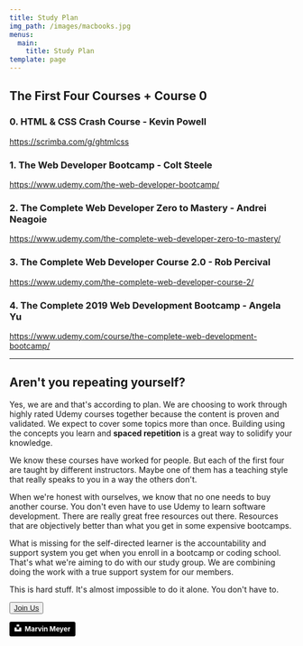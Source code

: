 ```yaml
---
title: Study Plan
img_path: /images/macbooks.jpg
menus:
  main:
    title: Study Plan
template: page
---
```

## The First Four Courses + Course 0
### 0. HTML & CSS Crash Course - Kevin Powell

https://scrimba.com/g/ghtmlcss

### 1. **The Web Developer Bootcamp - Colt Steele**


https://www.udemy.com/the-web-developer-bootcamp/

### 2. The Complete Web Developer Zero to Mastery - Andrei Neagoie
https://www.udemy.com/the-complete-web-developer-zero-to-mastery/

### 3. The Complete Web Developer Course 2.0 - Rob Percival
https://www.udemy.com/the-complete-web-developer-course-2/

### 4. The Complete 2019 Web Development Bootcamp - Angela Yu
https://www.udemy.com/course/the-complete-web-development-bootcamp/

_____

## Aren't you repeating yourself?

Yes, we are and that's according to plan. We are choosing to work through highly rated Udemy courses together because the content is proven and validated. We expect to cover some topics more than once. Building using the concepts you learn and **spaced repetition** is a great way to solidify your knowledge.

We know these courses have worked for people. But each of the first four are taught by different instructors. Maybe one of them has a teaching style that really speaks to you in a way the others don't.

When we're honest with ourselves, we know that no one needs to buy another course. You don't even have to use Udemy to learn software development. There are really great free resources out there. Resources that are objectively better than what you get in some expensive bootcamps.

What is missing for the self-directed learner is the accountability and support system you get when you enroll in a bootcamp or coding school. That's what we're aiming to do with our study group. We are combining doing the work with a true support system for our members. 

This is hard stuff. It's almost impossible to do it alone. You don't have to. 

<button><a href="https://bit.ly/DevFunDiscord">Join Us</a></button>




<a style="background-color:black;color:white;text-decoration:none;padding:4px 6px;font-family:-apple-system, BlinkMacSystemFont, &quot;San Francisco&quot;, &quot;Helvetica Neue&quot;, Helvetica, Ubuntu, Roboto, Noto, &quot;Segoe UI&quot;, Arial, sans-serif;font-size:12px;font-weight:bold;line-height:1.2;display:inline-block;border-radius:3px" href="https://unsplash.com/@marvelous?utm_medium=referral&amp;utm_campaign=photographer-credit&amp;utm_content=creditBadge" target="_blank" rel="noopener noreferrer" title="Download free do whatever you want high-resolution photos from Marvin Meyer"><span style="display:inline-block;padding:2px 3px"><svg xmlns="http://www.w3.org/2000/svg" style="height:12px;width:auto;position:relative;vertical-align:middle;top:-2px;fill:white" viewBox="0 0 32 32"><title>unsplash-logo</title><path d="M10 9V0h12v9H10zm12 5h10v18H0V14h10v9h12v-9z"></path></svg></span><span style="display:inline-block;padding:2px 3px">Marvin Meyer</span></a>
